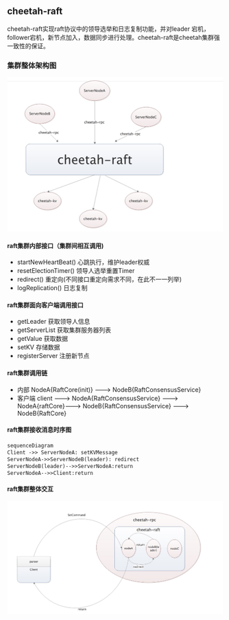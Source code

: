 ## cheetah-raft
cheetah-raft实现raft协议中的领导选举和日志复制功能，并对leader 宕机， follower宕机，新节点加入，数据同步进行处理。cheetah-raft是cheetah集群强一致性的保证。
### 集群整体架构图
![enter image description here](https://raw.githubusercontent.com/Ruan-Xin/cheetah/master/docs/raft%E9%9B%86%E7%BE%A4%E6%9E%B6%E6%9E%84%E5%9B%BE.png)

#### raft集群内部接口（集群间相互调用)

 - startNewHeartBeat() 心跳执行，维护leader权威
 - resetElectionTimer() 领导人选举重置Timer
 - redirect() 重定向(不同接口重定向需求不同，在此不一一列举)
 - logReplication() 日志复制

#### raft集群面向客户端调用接口

 - getLeader 获取领导人信息
 - getServerList 获取集群服务器列表
 - getValue 获取数据
 - setKV 存储数据
 - registerServer 注册新节点

#### raft集群调用链 
- 内部 NodeA{RaftCore(init)} ---> NodeB{RaftConsensusService}
- 客户端 client ---> NodeA{RaftConsensusService} ---> NodeA{raftCore}--->
NodeB{RaftConsensusService} ---> NodeB{RaftCore}

#### raft集群接收消息时序图
```mermaid
sequenceDiagram
Client ->> ServerNodeA: setKVMessage
ServerNodeA->>ServerNodeB(leader): redirect
ServerNodeB(leader)-->>ServerNodeA:return
ServerNodeA-->>Client:return
```
#### raft集群整体交互


![enter image description here](https://raw.githubusercontent.com/Ruan-Xin/cheetah/master/docs/raft%E4%BA%A4%E4%BA%92.png)